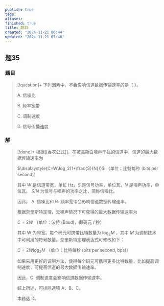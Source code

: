 ```yaml
---
publish: true
tags: 
aliases: 
finished: true
title: 题35
created: "2024-11-21 06:44"
updated: "2024-11-21 07:40"
---
```

## 题35
### 题目
> [!question]+
> 下列因素中，不会影响信道数据传输速率的是（ ）。
> 
> A. 信噪比
> 
> B. 频率宽带
> 
> C. 调制速度
> 
> D. 信号传播速度
### 解
> [!done]+
> 根据[[香农公式]]，在被高斯白噪声干扰的信道中，信道的最大数据传输速率为
> 
> $\displaystyle{C=W\log_2(1+\frac{S}{N})}$ （单位：比特每秒 (bits per second)）
> 
> 其中 _W_ 是信道带宽，单位 Hz，_S_ 是信号功率，单位瓦，_N_ 是噪声功率，单位瓦。 $S/N$ 为信号与噪声的功率之比，简称信噪比。
> 
> 因此， A. 信噪比和 B. 频率宽带会影响信道数据传输速率。
> 
> 根据奈奎斯特定理，无噪声情况下可获得的最大数据传输速率为
> 
> $C = 2W$ （单位：波特 (Baud)，即码元 / 秒）
> 
> 其中 W 为带宽。每个码元可携带比特数量为 $\log_2M$ ，其中 $M$ 为调制技术中可利用的符号数量。奈奎斯特定理表达式可修改如下：
> 
> $C = 2W \log_2 M$ （单位：比特每秒 (bits per second, bps)）
> 
> 如果采用更好的调制方法，使得每个码元可携带更多比特数量，比如提高调制速度，可提高信道的最大数据传输速率。
> 
> 因此，C. 调制速度会影响信道数据传输速率。
> 
> 综上所述，可排除选项 A、B、C。
> 
> 本题选 D。